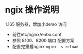 # ngix 操作说明

1.165 服务器，增加小demo 访问


- 前往etc/nginx/enbo.conf
- 参照 8100、8200 端口 配置方案
- 配置完重启nginx  `nginx -s reload`